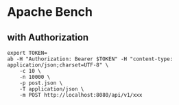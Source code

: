 # Apache Bench

## with Authorization

```shell
export TOKEN=
ab -H "Authorization: Bearer $TOKEN" -H "content-type: application/json;charset=UTF-8" \
    -c 10 \
    -n 10000 \
    -p post.json \
    -T application/json \
    -m POST http://localhost:8080/api/v1/xxx
```
